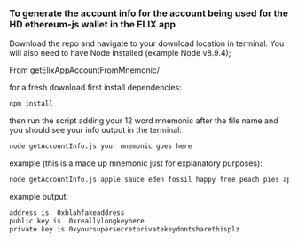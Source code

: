 ### To generate the account info for the account being used for the HD ethereum-js wallet in the ELIX app

Download the repo and navigate to your download location in terminal. You will also need to have Node installed (example Node v8.9.4);

From getElixAppAccountFromMnemonic/

for a fresh download first install dependencies:
```bash
npm install
```

then run the script adding your 12 word mnemonic after the file name and you should see your info output in the terminal:
```bash
node getAccountInfo.js your mnemonic goes here
```

example (this is a made up mnemonic just for explanatory purposes): 
```bash
node getAccountInfo.js apple sauce eden fossil happy free peach pies apartment friend chair subway
```

example output: 
```bash
address is  0xblahfakeaddress
public key is  0xreallylongkeyhere
private key is 0xyoursupersecretprivatekeydontsharethisplz
```